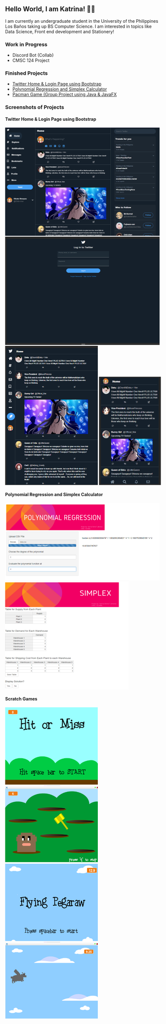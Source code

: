 ## Hello World, I am Katrina! :woman_technologist:

I am currently an undergraduate student in the University of the Philippines Los Baños taking up BS Computer Science. I am interested in topics like Data Science, Front end development and Stationery! 

### Work in Progress       
   * Discord Bot (Collab)  
   * CMSC 124 Project      
 
     
### Finished Projects                                                                                                                                               
   * [Twitter Home & Login Page using Bootstrap](https://github.com/krtjimenea/exercise-1-twitter-bootstrap/ "Twitter Home & Login Page using Bootstrap")            
   * [Polynomial Regression and Simplex Calculator](https://jimenea-cs150-project.shinyapps.io/HomePage/ "Polynomial Regression and Simplex Calculator") 
   * [Pacman Game (Group Project using Java & JavaFX](https://github.com/krtjimenea/CMSC-22-PACMAN-FINAL-PROJECT "[Pacman Game (Group Project using Java/JavaFX")    
 
 
     
### Screenshots of Projects
   #### Twitter Home & Login Page using Bootstrap
   <img src="https://github.com/krtjimenea/krtjimenea/blob/main/Picture3.png" width="500" height="350">
   <img src="https://github.com/krtjimenea/krtjimenea/blob/main/Picture6.png" width="500" height="350">
   <img src="https://github.com/krtjimenea/krtjimenea/blob/main/Picture5.png" width="300" height="450">
   <img src="https://github.com/krtjimenea/krtjimenea/blob/main/Picture4.png" width="200" height="350">

   
   #### Polynomial Regression and Simplex Calculator
   <img src="https://github.com/krtjimenea/krtjimenea/blob/main/Picture1.png" width="500" height="250">
   <img src="https://github.com/krtjimenea/krtjimenea/blob/main/Picture2.png" width="400" height="350">

   #### Scratch Games
   <img src="https://github.com/krtjimenea/krtjimenea/blob/main/Picture7.png" width="300" height="250">
   <img src="https://github.com/krtjimenea/krtjimenea/blob/main/Picture8.png" width="300" height="250">
   <img src="https://github.com/krtjimenea/krtjimenea/blob/main/Picture9.png" width="300" height="250">
   <img src="https://github.com/krtjimenea/krtjimenea/blob/main/Picture10.png" width="300" height="250">

